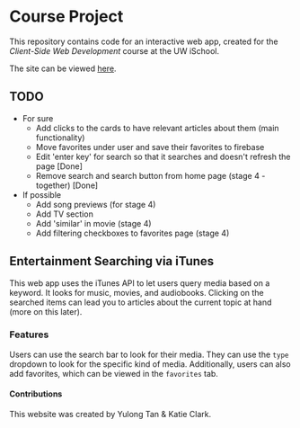 # Course Project

This repository contains code for an interactive web app, created for the _Client-Side Web Development_ course at the UW iSchool.

The site can be viewed [here](https://info340c-au18.github.io/stage-0-topic-proposal-yulongtan/).

## TODO
- For sure
    - Add clicks to the cards to have relevant articles about them (main functionality)
    - Move favorites under user and save their favorites to firebase
    - Edit 'enter key' for search so that it searches and doesn't refresh the page [Done]
    - Remove search and search button from home page (stage 4 - together) [Done]
- If possible
    - Add song previews (for stage 4)
    - Add TV section
    - Add 'similar' in movie (stage 4)
    - Add filtering checkboxes to favorites page (stage 4)

## Entertainment Searching via iTunes 
This web app uses the iTunes API to let users query media based on a keyword. It looks for music, movies, and audiobooks. Clicking on the searched items can lead you to articles about the current topic at hand (more on this later).

### Features
Users can use the search bar to look for their media. They can use the `type` dropdown to look for the specific kind of media. Additionally, users can also add favorites, which can be viewed in the `favorites` tab.

#### Contributions
This website was created by Yulong Tan & Katie Clark.
